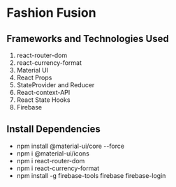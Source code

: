 # Fashion Fusion


## Frameworks and Technologies Used
1. react-router-dom  
2. react-currency-format  
3. Material UI  
4. React Props  
5. StateProvider and Reducer  
6. React-context-API  
7. React State Hooks  
8. Firebase  

## Install Dependencies
* npm install @material-ui/core --force  
* npm i @material-ui/icons  
* npm i react-router-dom  
* npm i react-currency-format  
* npm install -g firebase-tools firebase firebase-login  